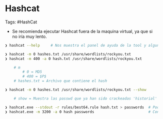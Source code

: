 # Hashcat

Tags: #HashCat 

* Se recomienda ejecutar Hashcat fuera de la maquina virtual, ya que si no iría muy lento.

```bash
❯ hashcat --help     # Nos muestra el panel de ayuda de la tool y algunos ejemplos

❯ hashcat -m 0 hashes.txt /usr/share/wordlists/rockyou.txt
❯ hashcat -m 400 -a 0 hash.txt /usr/share/wordlists/rockyou.txt 

	# m 
		# 0 = MD5
		# 400 = $P$
	# hashes.txt = Archivo que contiene el hash
```

```bash 
❯ hashcat -m 0 hashes.txt /usr/share/wordlists/rockyou.txt --show

	# show = Muestra las passwd que ya han sido crackeadas 'historial'
```

```bash
❯ hashcat.exe --stdout -r rules/best64.rule hash.txt > passwords  # Podemos hacer y mostrar variantes de la password almacenada en ese archivo hash.txt y nos creamos un diccionario el cual contenga todas esas variantes
❯ hashcat.exe -m 3200 -a 0 hash passwords                         # Con la misma herramienta crackearemos la password pasandole el hash 
```

